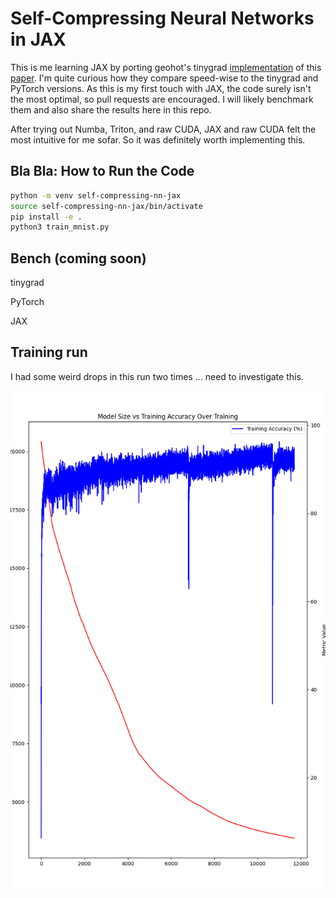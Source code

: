 # Self-Compressing Neural Networks in JAX

This is me learning JAX by porting geohot's tinygrad [implementation](https://github.com/geohot/ai-notebooks/blob/master/mnist_self_compression.ipynb) of this [paper](https://arxiv.org/pdf/2301.13142). I'm quite curious how they compare speed-wise to the tinygrad and PyTorch versions. As this is my first touch with JAX, the code surely isn't the most optimal, so pull requests are encouraged. I will likely benchmark them and also share the results here in this repo.

After trying out Numba, Triton, and raw CUDA, JAX and raw CUDA felt the most intuitive for me sofar. So it was definitely worth implementing this.

## Bla Bla: How to Run the Code

```bash
python -m venv self-compressing-nn-jax
source self-compressing-nn-jax/bin/activate
pip install -e .
python3 train_mnist.py
```

## Bench (coming soon)
tinygrad

PyTorch

JAX

## Training run

I had some weird drops in this run two times ... need to investigate this.

![Model Size vs Training Accurarcy](assets/training.png)
